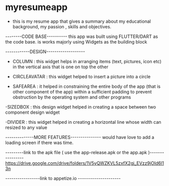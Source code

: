 # myresumeapp

- this is my resume app that gives a summary about my educational background, my passion , skills and objectives.


--------CODE BASE----------
this app was built using FLUTTER/DART as the code base. is works majorly using Widgets as the building block

 ------------DESIGN-------------------
 - COLUMN : this widget helps in arranging items (text, pictures, icon etc) in the vertical axis that is
 one on top the other

 - CIRCLEAVATAR : this widget helped to insert a picture into a circle

 - SAFEAREA : it helped in constraining the entire body of the app (that is other component of the app) within
 a sufficient padding to prevent obstruction by the operating system and other programs

 -SIZEDBOX : this design widget helped in creating a space between two component design widget

 -DIVIDER : this widget helped in creating a horizontal line whose width can resized to any value


 --------------MORE FEATURES---------------
 would have love to add a loading screen if there was time.
 
 ---------link to the apk file ( use the app-release.apk or the app.apk )----------------
https://drive.google.com/drive/folders/1V5yQWZKVL5zxfX2gj_EVzz9jOId6l13n


-----------------link to appetize.io ---------------------


